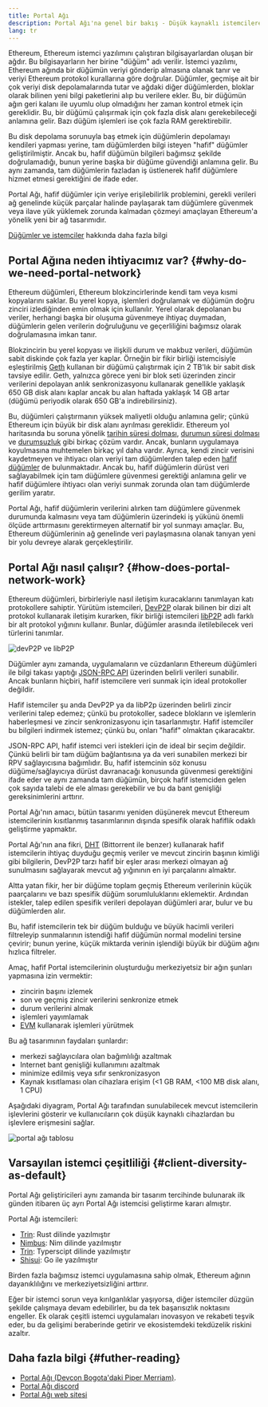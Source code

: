 ```yaml
---
title: Portal Ağı
description: Portal Ağı'na genel bir bakış - Düşük kaynaklı istemcilere destek olmak için tasarlanmış, geliştirme aşamasındaki bir ağ.
lang: tr
---
```


Ethereum, Ethereum istemci yazılımını çalıştıran bilgisayarlardan oluşan bir ağdır. Bu bilgisayarların her birine "düğüm" adı verilir. İstemci yazılımı, Ethereum ağında bir düğümün veriyi gönderip almasına olanak tanır ve veriyi Ethereum protokol kurallarına göre doğrular. Düğümler, geçmişe ait bir çok veriyi disk depolamalarında tutar ve ağdaki diğer düğümlerden, bloklar olarak bilinen yeni bilgi paketlerini alıp bu verilere ekler. Bu, bir düğümün ağın geri kalanı ile uyumlu olup olmadığını her zaman kontrol etmek için gereklidir. Bu, bir düğümü çalışırmak için çok fazla disk alanı gerekebileceği anlamına gelir. Bazı düğüm işlemleri ise çok fazla RAM gerektirebilir.

Bu disk depolama sorunuyla baş etmek için düğümlerin depolamayı kendileri yapması yerine, tam düğümlerden bilgi isteyen "hafif" düğümler geliştirilmiştir. Ancak bu, hafif düğümün bilgileri bağımsız şekilde doğrulamadığı, bunun yerine başka bir düğüme güvendiği anlamına gelir. Bu aynı zamanda, tam düğümlerin fazladan iş üstlenerek hafif düğümlere hizmet etmesi gerektiğini de ifade eder.

Portal Ağı, hafif düğümler için veriye erişilebilirlik problemini, gerekli verileri ağ genelinde küçük parçalar halinde paylaşarak tam düğümlere güvenmek veya ilave yük yüklemek zorunda kalmadan çözmeyi amaçlayan Ethereum'a yönelik yeni bir ağ tasarımıdır.

[Düğümler ve istemciler](/developers/docs/nodes-and-clients/) hakkında daha fazla bilgi

## Portal Ağına neden ihtiyacımız var? {#why-do-we-need-portal-network}

Ethereum düğümleri, Ethereum blokzincirlerinde kendi tam veya kısmi kopyalarını saklar. Bu yerel kopya, işlemleri doğrulamak ve düğümün doğru zinciri izlediğinden emin olmak için kullanılır. Yerel olarak depolanan bu veriler, herhangi başka bir oluşuma güvenmeye ihtiyaç duymadan, düğümlerin gelen verilerin doğruluğunu ve geçerliliğini bağımsız olarak doğrulamasına imkan tanır.

Blokzincirin bu yerel kopyası ve ilişkili durum ve makbuz verileri, düğümün sabit diskinde çok fazla yer kaplar. Örneğin bir fikir birliği istemcisiyle eşleştirilmiş [Geth](https://geth.ethereum.org) kullanan bir düğümü çalıştırmak için 2 TB'lık bir sabit disk tavsiye edilir. Geth, yalnızca görece yeni bir blok seti üzerinden zincir verilerini depolayan anlık senkronizasyonu kullanarak genellikle yaklaşık 650 GB disk alanı kaplar ancak bu alan haftada yaklaşık 14 GB artar (düğümü periyodik olarak 650 GB'a indirebilirsiniz).

Bu, düğümleri çalıştırmanın yüksek maliyetli olduğu anlamına gelir; çünkü Ethereum için büyük bir disk alanı ayrılması gereklidir. Ethereum yol haritasında bu soruna yönelik [tarihin süresi dolması](/roadmap/statelessness/#history-expiry), [durumun süresi dolması](/roadmap/statelessness/#state-expiry) ve [durumsuzluk](/roadmap/statelessness/) gibi birkaç çözüm vardır. Ancak, bunların uygulamaya koyulmasına muhtemelen birkaç yıl daha vardır. Ayrıca, kendi zincir verisini kaydetmeyen ve ihtiyacı olan veriyi tam düğümlerden talep eden [hafif düğümler](/developers/docs/nodes-and-clients/light-clients/) de bulunmaktadır. Ancak bu, hafif düğümlerin dürüst veri sağlayabilmek için tam düğümlere güvenmesi gerektiği anlamına gelir ve hafif düğümlere ihtiyacı olan veriyi sunmak zorunda olan tam düğümlerde gerilim yaratır.

Portal Ağı, hafif düğümlerin verilerini alırken tam düğümlere güvenmek durumunda kalmasını veya tam düğümlerin üzerindeki iş yükünü önemli ölçüde arttırmasını gerektirmeyen alternatif bir yol sunmayı amaçlar. Bu, Ethereum düğümlerinin ağ genelinde veri paylaşmasına olanak tanıyan yeni bir yolu devreye alarak gerçekleştirilir.

## Portal Ağı nasıl çalışır? {#how-does-portal-network-work}

Ethereum düğümleri, birbirleriyle nasıl iletişim kuracaklarını tanımlayan katı protokollere sahiptir. Yürütüm istemcileri, [DevP2P](/developers/docs/networking-layer/#devp2p) olarak bilinen bir dizi alt protokol kullanarak iletişim kurarken, fikir birliği istemcileri [libP2P](/developers/docs/networking-layer/#libp2p) adlı farklı bir alt protokol yığınını kullanır. Bunlar, düğümler arasında iletilebilecek veri türlerini tanımlar.

![devP2P ve libP2P](portal-network-devp2p-libp2p.png)

Düğümler aynı zamanda, uygulamaların ve cüzdanların Ethereum düğümleri ile bilgi takası yaptığı [JSON-RPC API](/developers/docs/apis/json-rpc/) üzerinden belirli verileri sunabilir. Ancak bunların hiçbiri, hafif istemcilere veri sunmak için ideal protokoller değildir.

Hafif istemciler şu anda DevP2P ya da libP2p üzerinden belirli zincir verilerini talep edemez; çünkü bu protokoller, sadece blokların ve işlemlerin haberleşmesi ve zincir senkronizasyonu için tasarlanmıştır. Hafif istemciler bu bilgileri indirmek istemez; çünkü bu, onları "hafif" olmaktan çıkaracaktır.

JSON-RPC API, hafif istemci veri istekleri için de ideal bir seçim değildir. Çünkü belirli bir tam düğüm bağlantısına ya da veri sunabilen merkezi bir RPV sağlayıcısına bağımlıdır. Bu, hafif istemcinin söz konusu düğüme/sağlayıcıya dürüst davranacağı konusunda güvenmesi gerektiğini ifade eder ve aynı zamanda tam düğümün, birçok hafif istemciden gelen çok sayıda talebi de ele alması gerekebilir ve bu da bant genişliği gereksinimlerini arttırır.

Portal Ağı'nın amacı, bütün tasarımı yeniden düşünerek mevcut Ethereum istemcilerinin kısıtlanmış tasarımlarının dışında spesifik olarak hafiflik odaklı geliştirme yapmaktır.

Portal Ağı'nın ana fikri, [DHT](https://en.wikipedia.org/wiki/Distributed_hash_table) (Bittorrent ile benzer) kullanarak hafif istemcilerin ihtiyaç duyduğu geçmiş veriler ve mevcut zincirin başının kimliği gibi bilgilerin, DevP2P tarzı hafif bir eşler arası merkezi olmayan ağ sunulmasını sağlayarak mevcut ağ yığınının en iyi parçalarını almaktır.

Altta yatan fikir, her bir düğüme toplam geçmiş Ethereum verilerinin küçük paarçalarını ve bazı spesifik düğüm sorumluluklarını eklemektir. Ardından istekler, talep edilen spesifik verileri depolayan düğümleri arar, bulur ve bu düğümlerden alır.

Bu, hafif istemcilerin tek bir düğüm bulduğu ve büyük hacimli verileri filtreleyip sunmalarının istendiği hafif düğümün normal modelini tersine çevirir; bunun yerine, küçük miktarda verinin işlendiği büyük bir düğüm ağını hızlıca filtreler.

Amaç, hafif Portal istemcilerinin oluşturduğu merkeziyetsiz bir ağın şunları yapmasına izin vermektir:

- zincirin başını izlemek
- son ve geçmiş zincir verilerini senkronize etmek
- durum verilerini almak
- işlemleri yayımlamak
- [EVM](/developers/docs/evm/) kullanarak işlemleri yürütmek

Bu ağ tasarımının faydaları şunlardır:

- merkezi sağlayıcılara olan bağımlılığı azaltmak
- Internet bant genişliği kullanımını azaltmak
- minimize edilmiş veya sıfır senkronizasyon
- Kaynak kısıtlaması olan cihazlara erişim (\<1 GB RAM, \<100 MB disk alanı, 1 CPU)

Aşağıdaki diyagram, Portal Ağı tarafından sunulabilecek mevcut istemcilerin işlevlerini gösterir ve kullanıcıların çok düşük kaynaklı cihazlardan bu işlevlere erişmesini sağlar.

![portal ağı tablosu](portal-network-table2.png)

## Varsayılan istemci çeşitliliği {#client-diversity-as-default}

Portal Ağı geliştiricileri aynı zamanda bir tasarım tercihinde bulunarak ilk günden itibaren üç ayrı Portal Ağı istemcisi geliştirme kararı almıştır.

Portal Ağı istemcileri:

- [Trin](https://github.com/ethereum/trin): Rust dilinde yazılmıştır
- [Nimbus](https://nimbus.team/docs/fluffy.html): Nim dilinde yazılmıştır
- [Trin](https://github.com/ethereumjs/ultralight): Typerscipt dilinde yazılmıştır
- [Shisui](https://github.com/GrapeBaBa/shisui): Go ile yazılmıştır

Birden fazla bağımsız istemci uygulamasına sahip olmak, Ethereum ağının dayanıklılığını ve merkeziyetsizliğini arttırır.

Eğer bir istemci sorun veya kırılganlıklar yaşıyorsa, diğer istemciler düzgün şekilde çalışmaya devam edebilirler, bu da tek başarısızlık noktasını engeller. Ek olarak çeşitli istemci uygulamaları inovasyon ve rekabeti teşvik eder, bu da gelişimi beraberinde getirir ve ekosistemdeki tekdüzelik riskini azaltır.

## Daha fazla bilgi {#futher-reading}

- [Portal Ağı (Devcon Bogota'daki Piper Merriam)](https://www.youtube.com/watch?v=0stc9jnQLXA).
- [Portal Ağı discord](https://discord.gg/CFFnmE7Hbs)
- [Portal Ağı web sitesi](https://www.ethportal.net/)
